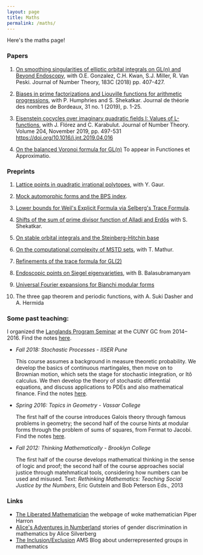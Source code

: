 ```yaml
---
layout: page
title: Maths
permalink: /maths/
---
```


Here's the maths page! 

<!--- 
First, a professional photo (©[MFO](https://opc.mfo.de/detail?photo_id=21800)):

![MFOpic](https://opc.mfo.de/photoNormal?id=21800)
  
<p>I'm currently a postdoctoral fellow at the UnIndian Institute of Science Education and Research (IISER), Pune; previously at the Max Planck Institut für Mathematik (MPIM), Bonn. My work focuses on the interplay between trace formulae and L-functions in the theory of automorphic forms and representation theory. I also like to think about interactions between homotopy theory and number theory.</p> ---> 

### Papers

1. [On smoothing singularities of elliptic orbital integrals on GL(n) and Beyond Endoscopy](https://arxiv.org/abs/1608.05938), with O.E. Gonzalez, C.H. Kwan, S.J. Miller, R. Van Peski. Journal of Number Theory, 183C (2018) pp. 407-427.

2. [Biases in prime factorizations and Liouville functions for arithmetic progressions](http://jtnb.cedram.org/jtnb-bin/item?id=JTNB_2019__31_1_1_0), with P. Humphries and S. Shekatkar. Journal de théorie des nombres de Bordeaux, 31 no. 1 (2019), p. 1-25.

3. [Eisenstein cocycles over imaginary quadratic fields I: Values of L-functions](https://arxiv.org/abs/1611.08565), with J. Flórez and C. Karabulut. Journal of Number Theory. Volume 204, November 2019, pp. 497-531
 https://doi.org/10.1016/j.jnt.2019.04.016

4. [On the balanced Voronoi formula for GL(n)](Voronoi.pdf) To appear in Functiones et Approximatio.

### Preprints

1. [Lattice points in quadratic irrational polytopes](https://arxiv.org/abs/1810.01065), with Y. Gaur. 

2. [Mock automorphic forms and the BPS index](https://arxiv.org/abs/1710.06653). 

3. [Lower bounds for Weil's Explicit Formula via Selberg's Trace Formula](https://arxiv.org/abs/1608.02296).

4. [Shifts of the sum of prime divisor function of Alladi and Erdős](https://arxiv.org/abs/1710.10875) with S. Shekatkar.

8. [On stable orbital integrals and the Steinberg-Hitchin base](stablegerms.pdf)

7. [On the computational complexity of MSTD sets](https://arxiv.org/abs/1810.07358), with T. Mathur.

8. [Refinements of the trace formula for GL(2)](BEGL2.pdf)

9. [Endoscopic points on Siegel eigenvarieties](paramodular.pdf), with B. Balasubramanyam

10. [Universal Fourier expansions for Bianchi modular forms](universal.pdf)

11. The three gap theorem and periodic functions, with A. Suki Dasher and A. Hermida 



### Some past teaching:

I organized the <a href="langlands">Langlands Program Seminar</a> at the CUNY GC from 2014–2016. Find the notes <a href="Langlands learning notes.pdf">here</a>.

- <i>Fall 2018: Stochastic Processes - IISER Pune</i>

  This course assumes a background in measure theoretic probability. We develop the basics of continuous martingales, then move on to Brownian motion, which sets the stage for stochastic integration, or Itô calculus. We then develop the theory of stochastic differential equations, and discuss applications to PDEs and also mathematical finance. Find the notes <a href="426Notes.pdf">here</a>.


- <i>Spring 2016: Topics in Geometry - Vassar College</i>

  The first half of the course introduces Galois theory through famous problems in geometry; the second half of the course hints at modular forms through the problem of sums of squares, from Fermat to Jacobi.  Find the notes <a href="231Notes.pdf">here</a>.


- <i>Fall 2012: Thinking Mathematically - Brooklyn College</i>

  The first half of the course develops mathematical thinking in the sense of logic and proof; the second half of the course approaches social justice through matehmatical tools, considering how numbers can be used and misused. Text: <em>Rethinking Mathematics: Teaching Social Justice by the Numbers</em>, Eric Gutstein and Bob Peterson Eds., 2013

### Links

- [The Liberated Mathematician](http://www.theliberatedmathematician.com/) the webpage of woke mathematician Piper Harron
- [Alice's Adventures in Numberland](https://sites.google.com/site/numberlandadventures/) stories of gender discrimination in mathematics by Alice Silverberg
- [The Inclusion/Exclusion](https://blogs.ams.org/inclusionexclusion/) AMS Blog about underrepresented groups in mathematics


<!---Complete list of courses:
### In preparation


3. [Heights of CM-cyles and derivatives of L-series](https://arxiv.org/abs/1708.05820), (with Y. Elias). Submitted.


1. Dasher, S., Hermida, A., and Wong, T.A., The three distance theorem and periodic functions.

2. Balasubramanyam, B. and Wong, T.A., Eigenvarieties and L-packets on GSp(4).

3. Banerjee, D. and Wong T.A., Eisenstein cycles over imaginary quadratic fields.

4. Flórez, J.; Karabulut, C. and Wong, T.A., Eisenstein cocycles for GL(n) over imaginary quadratic fields II: p-adic L-functions.

5. Wong, T.A., A summation formula for the stable trace formula.

- Xiamen University Malaysia
	- Summer 2018: Calculus I
- IISER Pune
	- Fall 2018: Stochastic Processes
	- Summer 2017: Summer Student Programme project mentor

- Williams College
	- Summer 2016: SMALL REU project mentor

- Vassar College
	- Spring 2016: Multivariable calculus, 2 sections; Topics in geometry

- Hunter College
	- Fall 2015: Calculus II; Precalculus
	- Spring 2015: Calculus II
	- Fall 2014: Calculus II
	- Summer 2014: Calculus IV
	- Spring 2014: Calculus II; Calculus III
	- Fall 2013: Calculus I; Algebra

- Brooklyn College
  	- Summer 2013: Pre-Calculus
	- Spring 2013: Thinking Mathematically; Precalculus
	- Fall 2012: Thinking Mathematically, 2 sections
	- Summer 2012: Pre-Calculus
- Bronx Community College
	- Spring 2012: Arithmetic and Algebra
	- Fall 2011: Arithmetic and Algebra --->
